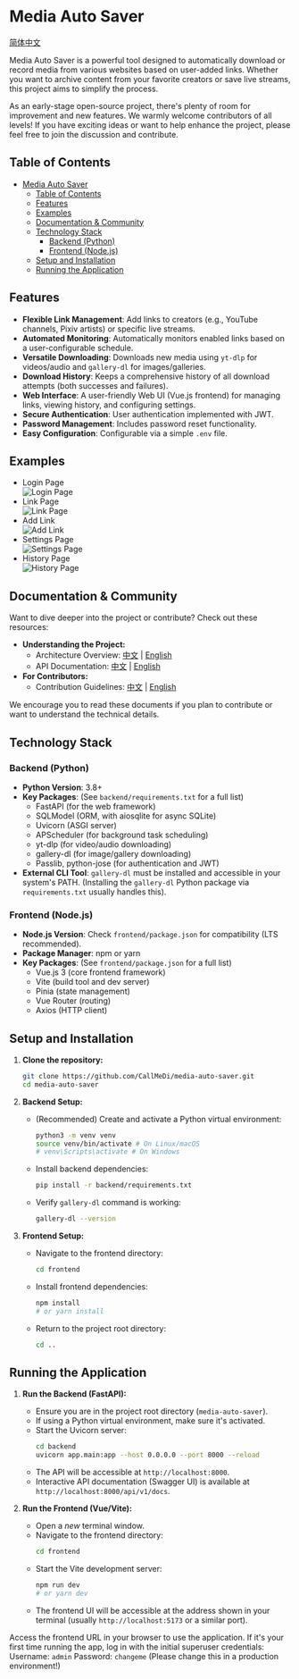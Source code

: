 # Media Auto Saver

[简体中文](README.zh-CN.md)

Media Auto Saver is a powerful tool designed to automatically download or record media from various websites based on user-added links. Whether you want to archive content from your favorite creators or save live streams, this project aims to simplify the process.

As an early-stage open-source project, there's plenty of room for improvement and new features. We warmly welcome contributors of all levels! If you have exciting ideas or want to help enhance the project, please feel free to join the discussion and contribute.

## Table of Contents

- [Media Auto Saver](#media-auto-saver)
  - [Table of Contents](#table-of-contents)
  - [Features](#features)
  - [Examples](#examples)
  - [Documentation \& Community](#documentation--community)
  - [Technology Stack](#technology-stack)
    - [Backend (Python)](#backend-python)
    - [Frontend (Node.js)](#frontend-nodejs)
  - [Setup and Installation](#setup-and-installation)
  - [Running the Application](#running-the-application)

## Features

*   **Flexible Link Management**: Add links to creators (e.g., YouTube channels, Pixiv artists) or specific live streams.
*   **Automated Monitoring**: Automatically monitors enabled links based on a user-configurable schedule.
*   **Versatile Downloading**: Downloads new media using `yt-dlp` for videos/audio and `gallery-dl` for images/galleries.
*   **Download History**: Keeps a comprehensive history of all download attempts (both successes and failures).
*   **Web Interface**: A user-friendly Web UI (Vue.js frontend) for managing links, viewing history, and configuring settings.
*   **Secure Authentication**: User authentication implemented with JWT.
*   **Password Management**: Includes password reset functionality.
*   **Easy Configuration**: Configurable via a simple `.env` file.

## Examples

*   Login Page  
    ![Login Page](/docs/images/WebUI/登录页面.PNG)
*   Link Page  
    ![Link Page](/docs/images/WebUI/链接页面.PNG)
*   Add Link  
    ![Add Link](/docs/images/WebUI/添加链接.PNG)
*   Settings Page  
    ![Settings Page](/docs/images/WebUI/设置页面.PNG)
*   History Page  
    ![History Page](/docs/images/WebUI/下载历史.PNG)

## Documentation & Community

Want to dive deeper into the project or contribute? Check out these resources:

*   **Understanding the Project:**
    *   Architecture Overview: [中文](docs/ARCHITECTURE.zh-CN.md.md) | [English](docs/ARCHITECTURE.en.md)
    *   API Documentation: [中文](docs/API_DOCUMENTATION.zh-CN.md) | [English](docs/API_DOCUMENTATION.en.md)
*   **For Contributors:**
    *   Contribution Guidelines: [中文](docs/CONTRIBUTING.zh-CN.md) | [English](docs/CONTRIBUTING.en.md)

We encourage you to read these documents if you plan to contribute or want to understand the technical details.

## Technology Stack

### Backend (Python)

*   **Python Version**: 3.8+
*   **Key Packages**: (See `backend/requirements.txt` for a full list)
    *   FastAPI (for the web framework)
    *   SQLModel (ORM, with aiosqlite for async SQLite)
    *   Uvicorn (ASGI server)
    *   APScheduler (for background task scheduling)
    *   yt-dlp (for video/audio downloading)
    *   gallery-dl (for image/gallery downloading)
    *   Passlib, python-jose (for authentication and JWT)
*   **External CLI Tool**: `gallery-dl` must be installed and accessible in your system's PATH. (Installing the `gallery-dl` Python package via `requirements.txt` usually handles this).

### Frontend (Node.js)

*   **Node.js Version**: Check `frontend/package.json` for compatibility (LTS recommended).
*   **Package Manager**: npm or yarn
*   **Key Packages**: (See `frontend/package.json` for a full list)
    *   Vue.js 3 (core frontend framework)
    *   Vite (build tool and dev server)
    *   Pinia (state management)
    *   Vue Router (routing)
    *   Axios (HTTP client)

## Setup and Installation

1.  **Clone the repository:**
    ```bash
    git clone https://github.com/CallMeDi/media-auto-saver.git 
    cd media-auto-saver
    ```

2.  **Backend Setup:**
    *   (Recommended) Create and activate a Python virtual environment:
        ```bash
        python3 -m venv venv
        source venv/bin/activate # On Linux/macOS
        # venv\Scripts\activate # On Windows
        ```
    *   Install backend dependencies:
        ```bash
        pip install -r backend/requirements.txt
        ```
    *   Verify `gallery-dl` command is working:
        ```bash
        gallery-dl --version
        ```

3.  **Frontend Setup:**
    *   Navigate to the frontend directory:
        ```bash
        cd frontend
        ```
    *   Install frontend dependencies:
        ```bash
        npm install
        # or yarn install
        ```
    *   Return to the project root directory:
        ```bash
        cd ..
        ```

## Running the Application

1.  **Run the Backend (FastAPI):**
    *   Ensure you are in the project root directory (`media-auto-saver`).
    *   If using a Python virtual environment, make sure it's activated.
    *   Start the Uvicorn server:
        ```bash
        cd backend
        uvicorn app.main:app --host 0.0.0.0 --port 8000 --reload
        ```
    *   The API will be accessible at `http://localhost:8000`.
    *   Interactive API documentation (Swagger UI) is available at `http://localhost:8000/api/v1/docs`.

2.  **Run the Frontend (Vue/Vite):**
    *   Open a *new* terminal window.
    *   Navigate to the frontend directory:
        ```bash
        cd frontend
        ```
    *   Start the Vite development server:
        ```bash
        npm run dev
        # or yarn dev
        ```
    *   The frontend UI will be accessible at the address shown in your terminal (usually `http://localhost:5173` or a similar port).

Access the frontend URL in your browser to use the application. If it's your first time running the app, log in with the initial superuser credentials:
Username: `admin`
Password: `changeme` (Please change this in a production environment!)
